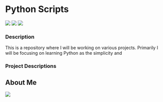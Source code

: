 # Python Scripts

<img src="https://img.shields.io/badge/GIT-E44C30?style=for-the-badge&logo=git&logoColor=white" /> <img src="https://img.shields.io/badge/Python-FFD43B?style=for-the-badge&logo=python&logoColor=blue"/> <img src="https://img.shields.io/badge/Raspberry%20Pi-A22846?style=for-the-badge&logo=Raspberry%20Pi&logoColor=white" />

### Description

This is a repository where I will be working on various projects. Primarily I will be focusing on learning Python as the simplicity and 

### Project Descriptions

## About Me

<img src="https://github-readme-stats.vercel.app/api?username=zachroberthirst" /> 
